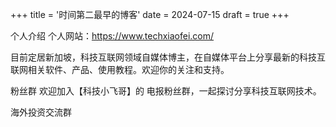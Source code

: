 +++
title = '时间第二最早的博客'
date = 2024-07-15
draft = true
+++

个人介绍
个人网站：https://www.techxiaofei.com/

目前定居新加坡，科技互联网领域自媒体博主，在自媒体平台上分享最新的科技互联网相关软件、产品、使用教程。欢迎你的关注和支持。

粉丝群
欢迎加入【科技小飞哥】的 电报粉丝群，一起探讨分享科技互联网技术。

海外投资交流群